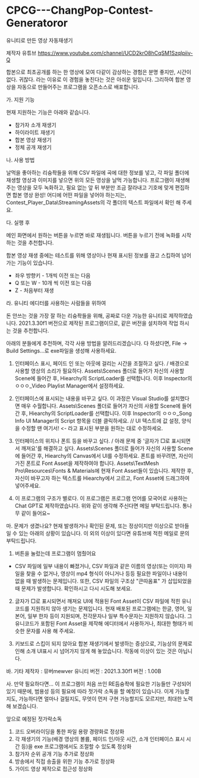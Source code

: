 # CPCG---ChangPop-Contest-Generatoror
유니티로 만든 영상 자동재생기

제작자 유튜브
https://www.youtube.com/channel/UCD2krO8hCqSM1Szqlpiiv-Q

합본으로 최초공개를 하는 한 영상에 모여 다같이 감상하는 경험은 분명 좋지만, 시간이 없다. 귀찮다. 라는 이유로 이 경험을 놓친다는 것은 아쉬운 일입니다.
그리하여 합본 영상을 자동으로 만들어주는 프로그램을 오픈소스로 배포합니다.


가. 지원 기능

현재 지원하는 기능은 아래와 같습니다.
- 참가자 소개 재생기
- 하이라이트 재생기
- 합본 영상 재생기
- 정체 공개 재생기


나. 사용 방법

날먹을 좋아하는 리슝좍들을 위해 CSV 파일에 곡에 대한 정보를 넣고, 각 파일 폴더에 재생할 영상과 이미지를 넣으면 위의 모든 영상을 날먹 가능합니다.
프로그램이 재생해주는 영상을 모두 녹화하고, 필요 없는 앞 뒤 부분만 조금 잘라내고 기호에 맞게 편집하면 합본 영상 완성!
어디에 어떤 파일을 넣어야 하는지는, Contest_Player_Data\StreamingAssets의 각 폴더의 텍스트 파일에서 확인 해 주세요.


다. 실행 후

메인 화면에서 원하는 버튼을 누르면 바로 재생됩니다.
버튼을 누르기 전에 녹화를 시작하는 것을 추천합니다.

합본 영상 재생 중에는 테스트를 위해 영상이나 현재 표시된 정보를 끊고 스킵하여 넘어가는 기능이 있습니다.
- 좌우 방향키 - 1개씩 이전 또는 다음
- Q 또는 W - 10개 씩 이전 또는 다음
- Z - 처음부터 재생


라. 유니티 에디터를 사용하는 사람들을 위하여

돈 안쓰는 것을 가장 잘 하는 리슝좍들을 위해, 공짜로 다운 가능한 유니티로 제작하였습니다.
2021.3.30f1 버전으로 제작된 프로그램이므로, 같은 버전을 설치하여 작업 하시는 것을 추천합니다.

아래의 분들에게 추천하며, 각각 사용 방법을 알려드리겠습니다.
다 하셨다면, File -> Build Settings...로 exe파일을 생성해 사용하세요.

1. 인터페이스 표시, 페이드 인 또는 아웃에 걸리는 시간을 조절하고 싶다. / 배경으로 사용할 영상의 소리가 필요하다.
Assets\Scenes 폴더로 들어가 자신의 사용할 Scene에 들어간 후, Hiearchy의 ScriptLoader를 선택합니다.
이후 Inspector의 ㅇㅇㅇ_Video Playlist Manager에서 설정하세요.
  
2. 인터페이스에 표시되는 내용을 바꾸고 싶다.
이 과정은 Visual Studio를 설치했다면 매우 수월합니다.
Assets\Scenes 폴더로 들어가 자신의 사용할 Scene에 들어간 후, Hiearchy의 ScriptLoader를 선택합니다.
이후 Inspector의 ㅇㅇㅇ_Song Info UI Manager의 Script 항목을 더블 클릭하세요.
// UI 텍스트에 값 설정, 양식을 수정할 땐 여기서! <- 라고 표시된 부분을 원하는 대로 수정하세요.
 
3. 인터페이스의 위치나 폰트 등을 바꾸고 싶다. / 아래 문제 중 '글자가 □로 표시되면서 깨져요'를 해결하고 싶다.
Assets\Scenes 폴더로 들어가 자신의 사용할 Scene에 들어간 후, Hiearchy의 Canvas에서 UI를 수정하세요.
폰트를 바꾸려면, 자신이 가진 폰트로 Font Asset을 제작하여야 합니다.
Assets\TextMesh Pro\Resources\Fonts & Materials에 현재 Font Asset들이 있습니다.
제작한 후, 자신이 바꾸고자 하는 텍스트를 Hiearchy에서 고르고, Font Asset에 드래그하여 넣어주세요.
    
4. 이 프로그램의 구조가 별로다.
이 프로그램은 프로그램 언어를 모국어로 사용하는 Chat GPT로 제작하였습니다.
위와 같이 생각해 주신다면 메일 부탁드립니다. 통나무 같이 들어요~


마. 문제가 생겼나요?
현재 발생하거나 확인된 문제, 또는 정상이지만 이상으로 받아들일 수 있는 아래의 상황이 있습니다.
이 외의 이상이 있다면 유튜브에 적힌 메일로 문의 부탁드립니다.

1. 버튼을 눌렀는데 프로그램이 멈췄어요
- CSV 파일에 일부 내용이 빠졌거나, CSV 파일과 같은 이름의 영상(또는 이미지) 파일을 찾을 수 없거나, 영상이 mp4 형식이 아니거나 등등
필요한 파일이나 내용이 없을 때 발생하는 문제입니다.
또한, CSV 파일의 구조상 "큰따옴표" 가 삽입되었을 때 문제가 발생합니다.
확인하시고 다시 시도해 보세요.
  
2. 글자가 □로 표시되면서 깨져요
UI에 적용된 Font Asset이 CSV 파일에 적힌 유니코드를 지원하지 않아 생기는 문제입니다.
현재 배포된 프로그램에는 한글, 영어, 일본어, 일부 한자 등이 지원되며,
전각문자나 일부 특수문자는 지원하지 않습니다.
그 유니코드가 포함된 Font Asset을 제작해 에디터에서 사용하거나, 최대한 형태가 비슷한 문자를 사용 해 주세요.

3. 키보드로 스킵이 되지 않아요
합본 재생기에서 발생하는 증상으로, 기능상의 문제로 인해 소개 UI표시 시 넘어가지 않게 해 놓았습니다.
작동에 이상이 있는 것은 아닙니다.


바. 기타
제작자 : 뮤버mewver
유니티 버전 : 2021.3.30f1
버전 : 1.00B

   
사. 만약 필요하다면...
이 프로그램이 처음 쓰인 RE듬슝좍에 필요한 기능들만 구성되어 있기 때문에, 범용성 등의 필요에 따라 젓가락 소독을 할 예정이 있습니다.
이게 가능할 지도, 가능하다면 얼마나 걸릴지도, 무엇이 먼저 구현 가능할지도 모르지만, 최대한 노력해 보겠습니다.

앞으로 예정된 젓가락소독
1. 코드 오버라이딩을 통한 파일 용량 경량화로 정상화
2. 각 재생기의 기능(배경 영상의 볼륨, 페이드 인/아웃 시간, 소개 인터페이스 표시 시간 등)을 exe 프로그램에서도 조절할 수 있도록 정상화
3. 참가자 순위 공개 기능 추가로 정상화
4. 방송에서 직접 송출을 위한 기능 추가로 정상화
5. 가이드 영상 제작으로 접근성 정상화
